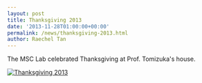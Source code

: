 ```yaml
---
layout: post
title: Thanksgiving 2013
date: '2013-11-28T01:00:00+00:00'
permalink: /news/thanksgiving-2013.html
author: Raechel Tan
---
```

<p>The MSC Lab celebrated Thanksgiving at Prof. Tomizuka's house.</p><p class="indent"><a href="{{ site.baseurl }}/assets/images/posts/2013Thanksgiving.jpg" ><img src="{{ site.baseurl }}/assets/images/posts/2013Thanksgiving.jpg" alt="Thanksgiving 2013" border="0"></a></p>
